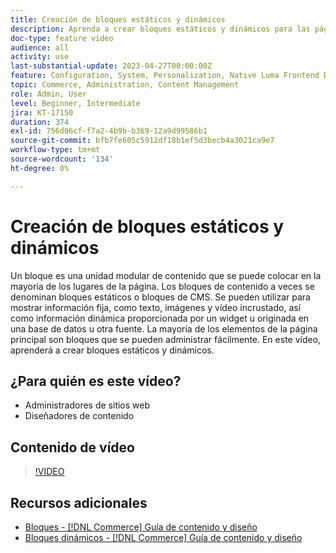 ```yaml
---
title: Creación de bloques estáticos y dinámicos
description: Aprenda a crear bloques estáticos y dinámicos para las páginas de CMS de la tienda.
doc-type: feature video
audience: all
activity: use
last-substantial-update: 2023-04-27T00:00:00Z
feature: Configuration, System, Personalization, Native Luma Frontend Development, Page Content
topic: Commerce, Administration, Content Management
role: Admin, User
level: Beginner, Intermediate
jira: KT-17150
duration: 374
exl-id: 756d06cf-f7a2-4b9b-b369-12a9d99586b1
source-git-commit: bfb7fe605c5912df18b1ef5d3becb4a3021ca9e7
workflow-type: tm+mt
source-wordcount: '134'
ht-degree: 0%

---
```


# Creación de bloques estáticos y dinámicos

Un bloque es una unidad modular de contenido que se puede colocar en la mayoría de los lugares de la página. Los bloques de contenido a veces se denominan bloques estáticos o bloques de CMS. Se pueden utilizar para mostrar información fija, como texto, imágenes y vídeo incrustado, así como información dinámica proporcionada por un widget u originada en una base de datos u otra fuente. La mayoría de los elementos de la página principal son bloques que se pueden administrar fácilmente. En este vídeo, aprenderá a crear bloques estáticos y dinámicos.

## ¿Para quién es este vídeo?

- Administradores de sitios web
- Diseñadores de contenido

## Contenido de vídeo

>[!VIDEO](https://video.tv.adobe.com/v/343783?quality=12&learn=on)

## Recursos adicionales

- [Bloques - [!DNL Commerce] Guía de contenido y diseño](https://experienceleague.adobe.com/docs/commerce-admin/content-design/elements/blocks/blocks.html?lang=es)
- [Bloques dinámicos - [!DNL Commerce] Guía de contenido y diseño](https://experienceleague.adobe.com/docs/commerce-admin/content-design/elements/dynamic-blocks/dynamic-blocks.html?lang=es)
